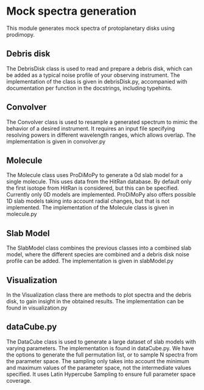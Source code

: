 # Mock spectra generation
This module generates mock spectra of protoplanetary disks using prodimopy.

## Debris disk
The DebrisDisk class is used to read and prepare a debris disk, which can be added as a typical noise profile of your observing instrument.
The implementation of the class is given in debrisDisk.py, accompanied with documentation per function in the docstrings, including typehints.

## Convolver
The Convolver class is used to resample a generated spectrum to mimic the behavior of a desired instrument. 
It requires an input file specifying resolving powers in different wavelength ranges, which allows overlap.
The implementation is given in convolver.py

## Molecule
The Molecule class uses ProDiMoPy to generate a 0d slab model for a single molecule. This uses data from the HitRan database.
By default only the first isotope from HitRan is considered, but this can be specified. 
Currently only 0D models are implemented. ProDiMoPy also offers possible 1D slab models taking into account radial changes, but that is not implemented.
The implementation of the Molecule class is given in molecule.py

## Slab Model
The SlabModel class combines the previous classes into a combined slab model, where the different species are combined and a debris disk noise profile can be added.
The implementation is given in slabModel.py

## Visualization
In the Visualization class there are methods to plot spectra and the debris disk, to gain insight in the obtained results.
The implementation can be found in visualization.py

## dataCube.py
The DataCube class is used to generate a large dataset of slab models with varying parameters. The implementation is found in dataCube.py. We have the options to generate the full permutation list, or to sample N spectra from the parameter space. The sampling only takes into account the minimum and maximum values of the parameter space, not the intermediate values specified. It uses Latin Hypercube Sampling to ensure full parameter space coverage.